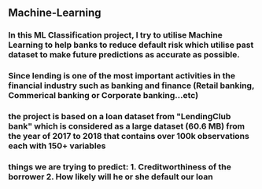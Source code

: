 ## Machine-Learning
### In this ML Classification project, I try to utilise Machine Learning to help banks to reduce default risk which utilise past dataset to make future predictions as accurate as possible.
### Since lending is one of the most important activities in the financial industry such as banking and finance (Retail banking, Commerical banking or Corporate banking...etc)
### the project is based on a loan dataset from "LendingClub bank" which is considered as a large dataset (60.6 MB) from the year of 2017 to 2018 that contains over 100k observations each with 150+ variables
### things we are trying to predict: 1. Creditworthiness of the borrower 2. How likely will he or she default our loan
